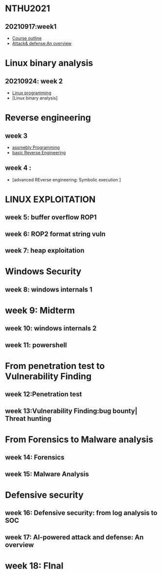 # NTHU2021

## 20210917:week1

- [Course outline]()
- [Attack& defense:An overview]()

# Linux binary analysis

## 20210924: week 2
- [Linux programming]()
- [Linux binary analysis]

# Reverse engineering
## week 3
- [assmebly Programming]()
- [basic Reverse Engineering]()

## week 4 :
- [advanced REverse engineering: Symbolic execution ]

# LINUX EXPLOITATION
## week 5: buffer overflow ROP1 
## week 6: ROP2 format string vuln 
## week 7: heap exploitation

# Windows Security

## week 8: windows internals 1

# week 9: Midterm

## week 10: windows internals 2
## week 11: powershell

# From penetration test to Vulnerability Finding
## week 12:Penetration test
## week 13:Vulnerability Finding:bug bounty| Threat hunting

# From Forensics to Malware analysis
## week 14: Forensics
## week 15: Malware Analysis

# Defensive security
## week 16: Defensive security: from  log analysis to SOC 
## week 17: AI-powered attack and defense: An overview

# week 18: FInal
